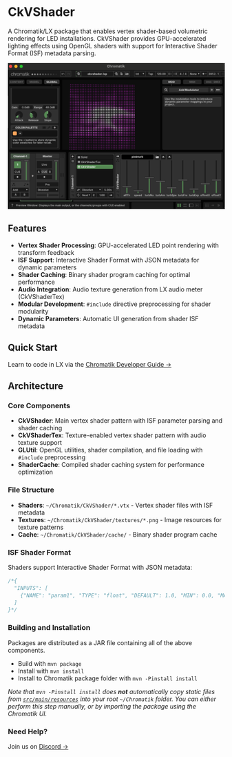 # CkVShader

A Chromatik/LX package that enables vertex shader-based volumetric rendering for LED installations. CkVShader provides GPU-accelerated lighting effects using OpenGL shaders with support for Interactive Shader Format (ISF) metadata parsing.

![CkVShader in action](assets/screenshot.png)

## Features

- **Vertex Shader Processing**: GPU-accelerated LED point rendering with transform feedback
- **ISF Support**: Interactive Shader Format with JSON metadata for dynamic parameters
- **Shader Caching**: Binary shader program caching for optimal performance
- **Audio Integration**: Audio texture generation from LX audio meter (CkVShaderTex)
- **Modular Development**: `#include` directive preprocessing for shader modularity
- **Dynamic Parameters**: Automatic UI generation from shader ISF metadata

## Quick Start

Learn to code in LX via the [Chromatik Developer Guide &rarr;](https://chromatik.co/develop/)

## Architecture

### Core Components

- **CkVShader**: Main vertex shader pattern with ISF parameter parsing and shader caching
- **CkVShaderTex**: Texture-enabled vertex shader pattern with audio texture support  
- **GLUtil**: OpenGL utilities, shader compilation, and file loading with `#include` preprocessing
- **ShaderCache**: Compiled shader caching system for performance optimization

### File Structure

- **Shaders**: `~/Chromatik/CkVShader/*.vtx` - Vertex shader files with ISF metadata
- **Textures**: `~/Chromatik/CkVShader/textures/*.png` - Image resources for texture patterns
- **Cache**: `~/Chromatik/CkVShader/cache/` - Binary shader program cache

### ISF Shader Format

Shaders support Interactive Shader Format with JSON metadata:

```glsl
/*{
  "INPUTS": [
    {"NAME": "param1", "TYPE": "float", "DEFAULT": 1.0, "MIN": 0.0, "MAX": 10.0}
  ]
}*/
```

### Building and Installation

Packages are distributed as a JAR file containing all of the above components.

- Build with `mvn package`
- Install with `mvn install`
- Install to Chromatik package folder with `mvn -Pinstall install`

_Note that `mvn -Pinstall install` does **not** automatically copy static files from [`src/main/resources`](src/main/resources) into your root `~/Chromatik` folder. You can either perform this step manually, or by importing the package using the Chromatik UI._

### Need Help?

Join us on [Discord &rarr;](https://chromatik.co/discord)

